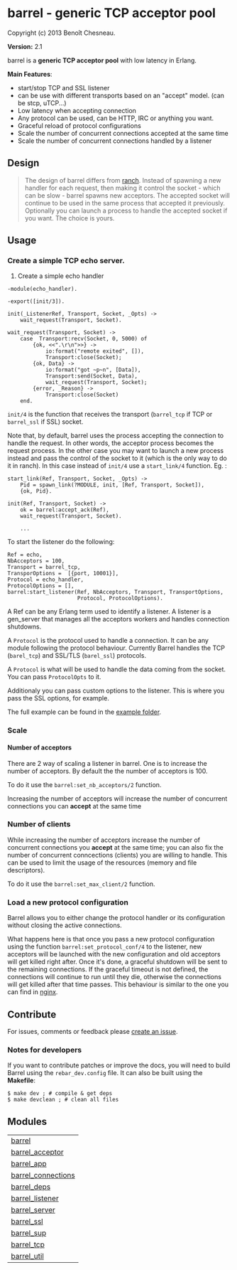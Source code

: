 

# barrel - generic TCP acceptor pool #

Copyright (c) 2013 Benoît Chesneau.

__Version:__ 2.1


barrel is a **generic TCP acceptor pool** with low latency in Erlang.

**Main Features**:

- start/stop TCP and SSL listener
- can be use with different transports based on an "accept" model. (can
be stcp, uTCP...)
- Low latency when accepting connection
- Any protocol can be used, can be HTTP, IRC or anything you want.
- Graceful reload of protocol configurations
- Scale the number of concurrent connections accepted at the same time
- Scale the number of concurrent connections handled by a listener

## Design

> The design of barrel differs from
> [ranch](http://github.com/extend/ranch). Instead of spawning
> a new handler for each request, then making it control the socket - which
> can be slow - barrel spawns new acceptors. The accepted
> socket will continue to be used in the same process that accepted it
> previously. Optionally you can launch a process to handle the
> accepted socket if you want. The choice is yours.

## Usage

### Create a simple TCP echo server.

1. Create a simple echo handler

```
-module(echo_handler).

-export([init/3]).

init(_ListenerRef, Transport, Socket, _Opts) ->
    wait_request(Transport, Socket).

wait_request(Transport, Socket) ->
    case  Transport:recv(Socket, 0, 5000) of
        {ok, <<".\r\n">>} ->
            io:format("remote exited", []),
            Transport:close(Socket);
        {ok, Data} ->
            io:format("got ~p~n", [Data]),
            Transport:send(Socket, Data),
            wait_request(Transport, Socket);
        {error, _Reason} ->
            Transport:close(Socket)
    end.
```

`init/4` is the function that receives the transport (`barrel_tcp` if TCP or
`barrel_ssl` if SSL) socket.

Note that, by default, barrel uses the process accepting
the connection to handle the request. In other words, the acceptor process
becomes the request process. In the other case you may want to launch a new
process instead and pass the control of the socket to it (which is the
only way to do it in ranch). In this case instead of `init/4` use a
`start_link/4` function. Eg. :

```
start_link(Ref, Transport, Socket, _Opts) ->
    Pid = spawn_link(?MODULE, init, [Ref, Transport, Socket]),
    {ok, Pid}.

init(Ref, Transport, Socket) ->
    ok = barrel:accept_ack(Ref),
    wait_request(Transport, Socket).

    ...
```

To start the listener do the following:

```
Ref = echo,
NbAcceptors = 100,
Transport = barrel_tcp,
TransporOptions =  [{port, 10001}],
Protocol = echo_handler,
ProtocolOptions = [],
barrel:start_listener(Ref, NbAcceptors, Transport, TransportOptions,
                      Protocol, ProtocolOptions).
```

A Ref can be any Erlang term used to identify a listener. A listener is
a gen_server that manages all the acceptors workers and handles connection
shutdowns.

A `Protocol` is the protocol used to handle a connection. It can be any
module following the protocol behaviour. Currently Barrel handles the TCP
(`barel_tcp`) and SSL/TLS (`barel_ssl`) protocols.

A `Protocol` is what will be used to handle the data coming from the
socket. You can pass `ProtocolOpts` to it.

Additionaly you can pass custom options to the listener. This is where
you pass the SSL options, for example.

The full example can be found in the [example folder](http://github.com/benoitc/barrel/tree/master/example/echo).

### Scale

#### Number of acceptors

There are 2 way of scaling a listener in barrel. One is to increase the
number of acceptors. By default the the number of acceptors is 100.

To do it use the `barrel:set_nb_acceptors/2` function.

Increasing the number of acceptors will increase the number of
concurrent connections you can **accept** at the same time

### Number of clients

While increasing the number of acceptors increase the number of
concurrent connections you **accept** at the same time; you can also fix
the number of concurrent conncections (clients) you are willing to handle.
This can be used to limit the usage of the resources (memory and
file descriptors).

To do it use the `barrel:set_max_client/2` function.

### Load a new protocol configuration

Barrel allows you to either change the protocol handler or its
configuration without closing the active connections.

What happens here is that once you pass a new protocol configuration
using the function `barrel:set_protocol_conf/4` to the
listener, new acceptors will be launched with the new configuration and
old acceptors will get killed right after. Once it's done, a graceful
shutdown will be sent to the remaining connections. If the graceful timeout is
not defined, the connections will continue to run until they die, otherwise
the connections will get killed after that time passes. This behaviour is
similar to the one you can find in
[nginx](http://wiki.nginx.org/CommandLine#Loading_a_New_Configuration_Using_Signals).

## Contribute

For issues, comments or feedback please [create an
issue](http://github.com/benoitc/barrel/issues).

### Notes for developers

If you want to contribute patches or improve the docs, you will need to
build Barrel using the `rebar_dev.config`  file. It can also be built
using the **Makefile**:

```
$ make dev ; # compile & get deps
$ make devclean ; # clean all files
```



## Modules ##


<table width="100%" border="0" summary="list of modules">
<tr><td><a href="http://github.com/benoitc/barrel/blob/master/doc/barrel.md" class="module">barrel</a></td></tr>
<tr><td><a href="http://github.com/benoitc/barrel/blob/master/doc/barrel_acceptor.md" class="module">barrel_acceptor</a></td></tr>
<tr><td><a href="http://github.com/benoitc/barrel/blob/master/doc/barrel_app.md" class="module">barrel_app</a></td></tr>
<tr><td><a href="http://github.com/benoitc/barrel/blob/master/doc/barrel_connections.md" class="module">barrel_connections</a></td></tr>
<tr><td><a href="http://github.com/benoitc/barrel/blob/master/doc/barrel_deps.md" class="module">barrel_deps</a></td></tr>
<tr><td><a href="http://github.com/benoitc/barrel/blob/master/doc/barrel_listener.md" class="module">barrel_listener</a></td></tr>
<tr><td><a href="http://github.com/benoitc/barrel/blob/master/doc/barrel_server.md" class="module">barrel_server</a></td></tr>
<tr><td><a href="http://github.com/benoitc/barrel/blob/master/doc/barrel_ssl.md" class="module">barrel_ssl</a></td></tr>
<tr><td><a href="http://github.com/benoitc/barrel/blob/master/doc/barrel_sup.md" class="module">barrel_sup</a></td></tr>
<tr><td><a href="http://github.com/benoitc/barrel/blob/master/doc/barrel_tcp.md" class="module">barrel_tcp</a></td></tr>
<tr><td><a href="http://github.com/benoitc/barrel/blob/master/doc/barrel_util.md" class="module">barrel_util</a></td></tr></table>

